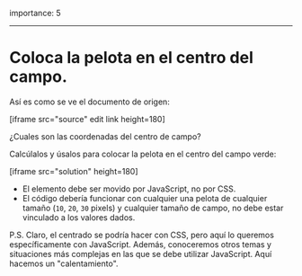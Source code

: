 importance: 5

---

# Coloca la pelota en el centro del campo.

Así es como se ve el documento de origen:

[iframe src="source" edit link height=180]

¿Cuales son las coordenadas del centro de campo?

Calcúlalos y úsalos para colocar la pelota en el centro del campo verde:

[iframe src="solution" height=180]

- El elemento debe ser movido por JavaScript, no por CSS.
- El código debería funcionar con cualquier una pelota de cualquier tamaño (`10`, `20`, `30` pixels) y cualquier tamaño de campo, no debe estar vinculado a los valores dados.

P.S. Claro, el centrado se podría hacer con CSS, pero aquí lo queremos específicamente con JavaScript. Además, conoceremos otros temas y situaciones más complejas en las que se debe utilizar JavaScript. Aquí hacemos un "calentamiento".
